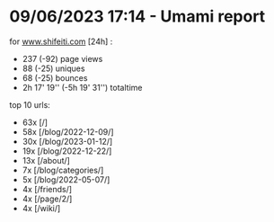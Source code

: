 # 09/06/2023 17:14 - Umami report
for www.shifeiti.com [24h] :

 - 237 (-92) page views
 - 88 (-25) uniques
 - 68 (-25) bounces
 - 2h 17' 19'' (-5h 19' 31'') totaltime


top 10 urls:
 - 63x [/]
 - 58x [/blog/2022-12-09/]
 - 30x [/blog/2023-01-12/]
 - 19x [/blog/2022-12-22/]
 - 13x [/about/]
 - 7x [/blog/categories/]
 - 5x [/blog/2022-05-07/]
 - 4x [/friends/]
 - 4x [/page/2/]
 - 4x [/wiki/]


